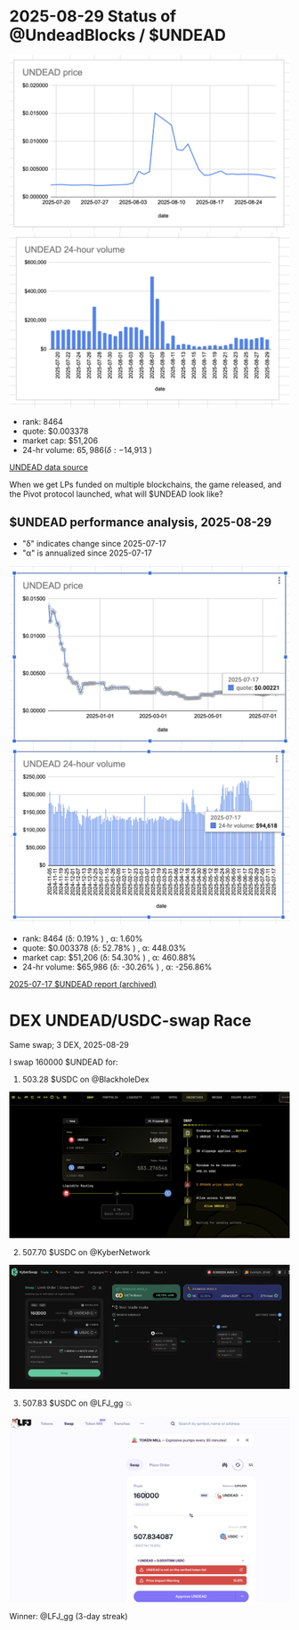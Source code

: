 # 2025-08-29 Status of @UndeadBlocks / $UNDEAD 

![$UNDEAD rank](imgs/01a-rank.png) 
![$UNDEAD quote](imgs/01b-quote.png) 
![$UNDEAD market captalization](imgs/01c-cap.png) 
![$UNDEAD 24-hour volume](imgs/01d-vol.png) 

* rank: 8464 
* quote: $0.003378 
* market cap: $51,206 
* 24-hr volume: $65,986 (δ: -$14,913 ) 


[UNDEAD data source](https://www.coingecko.com/en/coins/undead-blocks) 



When we get LPs funded on multiple blockchains, the game released, and the Pivot protocol launched, what will $UNDEAD look like? 

## $UNDEAD performance analysis, 2025-08-29 

* "δ" indicates change since 2025-07-17 
* "α" is annualized since 2025-07-17 

![$UNDEAD rank](/blog/snapshot/imgs/01a-rank.png) 
![$UNDEAD quote](/blog/snapshot/imgs/01b-quote.png) 
![$UNDEAD market captalization](/blog/snapshot/imgs/01c-cap.png) 
![$UNDEAD 24-hour volume](/blog/snapshot/imgs/01d-vol.png) 

* rank: 8464 (δ: 0.19% ) , α: 1.60% 
* quote: $0.003378 (δ: 52.78% ) , α: 448.03% 
* market cap: $51,206 (δ: 54.30% ) , α: 460.88% 
* 24-hr volume: $65,986 (δ: -30.26% ) , α: -256.86% 

[2025-07-17 $UNDEAD report (archived)](https://github.com/pivoteur/biz/tree/main/blog/snapshot) 

# DEX UNDEAD/USDC-swap Race 

Same swap; 3 DEX, 2025-08-29 

I swap 160000 $UNDEAD for: 

1. 503.28 $USDC on @BlackholeDex 

![UNDEAD/USDC swap on Blackhole](imgs/02a-blackhole.png) 

2. 507.70 $USDC on @KyberNetwork 

![UNDEAD/USDC swap on Kyber](imgs/02b-kyber.png) 

3. 507.83 $USDC on @LFJ_gg 💥 

![UNDEAD/USDC swap on LFJ](imgs/02c-lfj.png) 

Winner: @LFJ_gg (3-day streak) 

